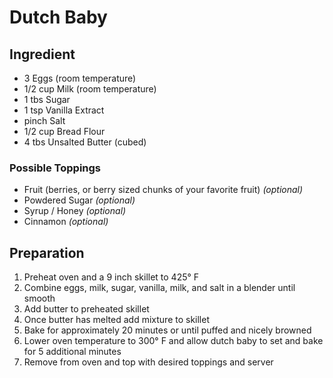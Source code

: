 # Dutch Baby

## Ingredient

-  3 Eggs (room temperature)
-  1/2 cup Milk (room temperature)
-  1 tbs Sugar
-  1 tsp Vanilla Extract
-  pinch Salt
-  1/2 cup Bread Flour
-  4 tbs Unsalted Butter (cubed)

### Possible Toppings

-  Fruit (berries, or berry sized chunks of your favorite fruit) _(optional)_
-  Powdered Sugar _(optional)_
-  Syrup / Honey _(optional)_
-  Cinnamon _(optional)_

## Preparation

1. Preheat oven and a 9 inch skillet to 425° F
1. Combine eggs, milk, sugar, vanilla, milk, and salt in a blender until smooth
1. Add butter to preheated skillet
1. Once butter has melted add mixture to skillet
1. Bake for approximately 20 minutes or until puffed and nicely browned
1. Lower oven temperature to 300° F and allow dutch baby to set and bake for 5 additional minutes
1. Remove from oven and top with desired toppings and server
